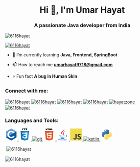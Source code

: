 
<h1 align="center">Hi 👋, I'm Umar Hayat</h1>
<h3 align="center">A passionate Java developer from India</h3>


<p align="left"> <img src="https://komarev.com/ghpvc/?username=6116hayat&label=Profile%20views&color=0e75b6&style=flat" alt="6116hayat" /> </p>

<p align="left"> <a href="https://twitter.com/6116hayat" target="blank"><img src="https://img.shields.io/twitter/follow/6116hayat?logo=twitter&style=for-the-badge" alt="6116hayat" /></a> </p>

- 🌱 I’m currently learning **Java, Frontend, SpringBoot**

- 📫 How to reach me **umarhayat9718@gmail.com**

- ⚡ Fun fact **A bug in Human Skin**

<h3 align="left">Connect with me:</h3>
<p align="left">
<a href="https://codepen.io/6116hayat" target="blank"><img align="center" src="https://raw.githubusercontent.com/rahuldkjain/github-profile-readme-generator/master/src/images/icons/Social/codepen.svg" alt="6116hayat" height="30" width="40" /></a>
<a href="https://dev.to/6116hayat" target="blank"><img align="center" src="https://raw.githubusercontent.com/rahuldkjain/github-profile-readme-generator/master/src/images/icons/Social/devto.svg" alt="6116hayat" height="30" width="40" /></a>
<a href="https://twitter.com/6116hayat" target="blank"><img align="center" src="https://raw.githubusercontent.com/rahuldkjain/github-profile-readme-generator/master/src/images/icons/Social/twitter.svg" alt="6116hayat" height="30" width="40" /></a>
<a href="https://linkedin.com/in/6116hayat" target="blank"><img align="center" src="https://raw.githubusercontent.com/rahuldkjain/github-profile-readme-generator/master/src/images/icons/Social/linked-in-alt.svg" alt="6116hayat" height="30" width="40" /></a>
<a href="https://instagram.com/hayatzone" target="blank"><img align="center" src="https://raw.githubusercontent.com/rahuldkjain/github-profile-readme-generator/master/src/images/icons/Social/instagram.svg" alt="hayatzone" height="30" width="40" /></a>
<a href="https://www.leetcode.com/6116hayat" target="blank"><img align="center" src="https://raw.githubusercontent.com/rahuldkjain/github-profile-readme-generator/master/src/images/icons/Social/leet-code.svg" alt="6116hayat" height="30" width="40" /></a>
</p>

<h3 align="left">Languages and Tools:</h3>
<p align="left"> <a href="https://www.cprogramming.com/" target="_blank" rel="noreferrer"> <img src="https://raw.githubusercontent.com/devicons/devicon/master/icons/c/c-original.svg" alt="c" width="40" height="40"/> </a> <a href="https://www.w3schools.com/css/" target="_blank" rel="noreferrer"> <img src="https://raw.githubusercontent.com/devicons/devicon/master/icons/css3/css3-original-wordmark.svg" alt="css3" width="40" height="40"/> </a> <a href="https://git-scm.com/" target="_blank" rel="noreferrer"> <img src="https://www.vectorlogo.zone/logos/git-scm/git-scm-icon.svg" alt="git" width="40" height="40"/> </a> <a href="https://www.w3.org/html/" target="_blank" rel="noreferrer"> <img src="https://raw.githubusercontent.com/devicons/devicon/master/icons/html5/html5-original-wordmark.svg" alt="html5" width="40" height="40"/> </a> <a href="https://www.java.com" target="_blank" rel="noreferrer"> <img src="https://raw.githubusercontent.com/devicons/devicon/master/icons/java/java-original.svg" alt="java" width="40" height="40"/> </a> <a href="https://developer.mozilla.org/en-US/docs/Web/JavaScript" target="_blank" rel="noreferrer"> <img src="https://raw.githubusercontent.com/devicons/devicon/master/icons/javascript/javascript-original.svg" alt="javascript" width="40" height="40"/> </a> <a href="https://kotlinlang.org" target="_blank" rel="noreferrer"> <img src="https://www.vectorlogo.zone/logos/kotlinlang/kotlinlang-icon.svg" alt="kotlin" width="40" height="40"/> </a> <a href="https://www.python.org" target="_blank" rel="noreferrer"> <img src="https://raw.githubusercontent.com/devicons/devicon/master/icons/python/python-original.svg" alt="python" width="40" height="40"/> </a> </p>

<p>&nbsp;<img align="center" src="https://github-readme-stats.vercel.app/api?username=6116hayat&show_icons=true&locale=en" alt="6116hayat" /></p>

<p><img align="center" src="https://github-readme-streak-stats.herokuapp.com/?user=6116hayat&" alt="6116hayat" /></p>
